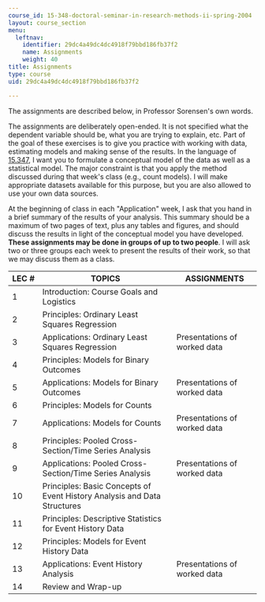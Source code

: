 ```yaml
---
course_id: 15-348-doctoral-seminar-in-research-methods-ii-spring-2004
layout: course_section
menu:
  leftnav:
    identifier: 29dc4a49dc4dc4918f79bbd186fb37f2
    name: Assignments
    weight: 40
title: Assignments
type: course
uid: 29dc4a49dc4dc4918f79bbd186fb37f2

---
```


The assignments are described below, in Professor Sorensen's own words.

The assignments are deliberately open-ended. It is not specified what the dependent variable should be, what you are trying to explain, etc. Part of the goal of these exercises is to give you practice with working with data, estimating models and making sense of the results. In the language of [15.347](/courses/15-347-doctoral-seminar-in-research-methods-i-fall-2004), I want you to formulate a conceptual model of the data as well as a statistical model. The major constraint is that you apply the method discussed during that week's class (e.g., count models). I will make appropriate datasets available for this purpose, but you are also allowed to use your own data sources.

At the beginning of class in each "Application" week, I ask that you hand in a brief summary of the results of your analysis. This summary should be a maximum of two pages of text, plus any tables and figures, and should discuss the results in light of the conceptual model you have developed. **These assignments may be done in groups of up to two people**. I will ask two or three groups each week to present the results of their work, so that we may discuss them as a class.

| LEC # | TOPICS | ASSIGNMENTS |
| --- | --- | --- |
| 1 | Introduction: Course Goals and Logistics | &nbsp; |
| 2 | Principles: Ordinary Least Squares Regression | &nbsp; |
| 3 | Applications: Ordinary Least Squares Regression | Presentations of worked data |
| 4 | Principles: Models for Binary Outcomes | &nbsp; |
| 5 | Applications: Models for Binary Outcomes | Presentations of worked data |
| 6 | Principles: Models for Counts | &nbsp; |
| 7 | Applications: Models for Counts | Presentations of worked data |
| 8 | Principles: Pooled Cross-Section/Time Series Analysis | &nbsp; |
| 9 | Applications: Pooled Cross-Section/Time Series Analysis | Presentations of worked data |
| 10 | Principles: Basic Concepts of Event History Analysis and Data Structures | &nbsp; |
| 11 | Principles: Descriptive Statistics for Event History Data | &nbsp; |
| 12 | Principles: Models for Event History Data | &nbsp; |
| 13 | Applications: Event History Analysis | Presentations of worked data |
| 14 | Review and Wrap-up |